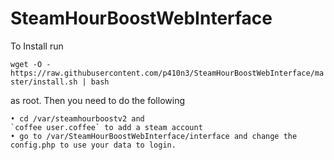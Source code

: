 # SteamHourBoostWebInterface
To Install run 

`wget -O - https://raw.githubusercontent.com/p410n3/SteamHourBoostWebInterface/master/install.sh | bash`

as root. Then you need to do the following

    • cd /var/steamhourboostv2 and
    `coffee user.coffee` to add a steam account
    • go to /var/SteamHourBoostWebInterface/interface and change the config.php to use your data to login.

    

